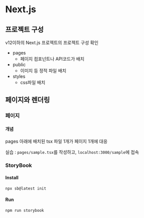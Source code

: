 # Next.js

## 프로젝트 구성

v12이하의 Next.js 프로젝트의 프로젝트 구성 확인

- pages
  - 페이지 컴포넌트나 API코드가 배치
- public
  - 이미지 등 정적 파일 배치
- styles
  - css파일 배치

## 페이지와 렌더링

### 페이지

#### 개념

pages 아래에 배치된 tsx 파일 1개가 페이지 1개에 대응

실습 : `pages/sample.tsx`를 작성하고, `localhost:3000/sample`에 접속

### StoryBook

#### Install

`npx sb@latest init`

#### Run

`npm run storybook`
